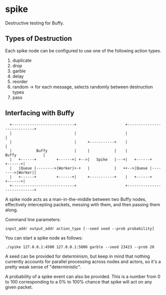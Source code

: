 # spike

Destructive testing for Buffy. 

## Types of Destruction

Each spike node can be configured to use one of the following action types. 

1) duplicate  
2) drop  
3) garble  
4) delay  
5) reorder  
6) random -> for each message, selects randomly between destruction types  
7) pass  

## Interfacing with Buffy

      +----------------------------+                      +----------------------------+
      |                            |                      |                            |
      |                            |     +-----------+    |                            |
      |           Buffy            |     |           |    |           Buffy            |
      |   +------+         +------+| +-->|   Spike   |---+|   +------+         +------+|
      |   |Queue |-------->|Worker|+-+   |           |   ++-->|Queue |-------->|Worker||
      |   +------+         +------+|     +-----------+    |   +------+         +------+|
      +----------------------------+                      +----------------------------+

A spike node acts as a man-in-the-middle between two Buffy nodes, effectively
intercepting packets, messing with them, and then passing them along.  

Command line parameters:

```input_addr output_addr action_type [--seed seed --prob probability]```

You can start a spike node as follows:

```./spike 127.0.0.1:4500 127.0.0.1:5000 garble --seed 23423 --prob 20```

A seed can be provided for determinism, but keep in mind that 
nothing currently accounts for parallel processing across nodes and actors, 
so it's a pretty weak sense of "deterministic".

A probability of a spike event can also be provided. This is a number from
0 to 100 corresponding to a 0% to 100% chance that spike will act on any 
given packet.

